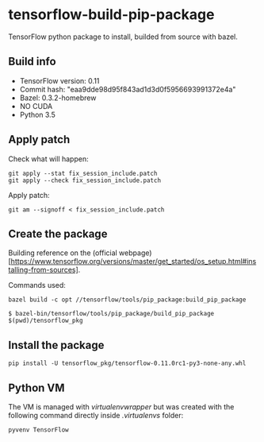 # tensorflow-build-pip-package

TensorFlow python package to install, builded from source with bazel.

## Build info

* TensorFlow version:  0.11
* Commit hash: "eaa9dde98d95f843ad1d3d0f5956693991372e4a"
* Bazel:  0.3.2-homebrew
* NO CUDA
* Python 3.5

## Apply patch

Check what will happen:

```
git apply --stat fix_session_include.patch
git apply --check fix_session_include.patch
```

Apply patch:

```
git am --signoff < fix_session_include.patch
```

## Create the package

Building reference on the (official webpage)[https://www.tensorflow.org/versions/master/get_started/os_setup.html#installing-from-sources].

Commands used:
```
bazel build -c opt //tensorflow/tools/pip_package:build_pip_package

$ bazel-bin/tensorflow/tools/pip_package/build_pip_package $(pwd)/tensorflow_pkg
```

## Install the package

```
pip install -U tensorflow_pkg/tensorflow-0.11.0rc1-py3-none-any.whl 
```

## Python VM

The VM is managed with *virtualenvwrapper* but was created with the following command
directly inside *.virtualenvs* folder:

```
pyvenv TensorFlow
```

